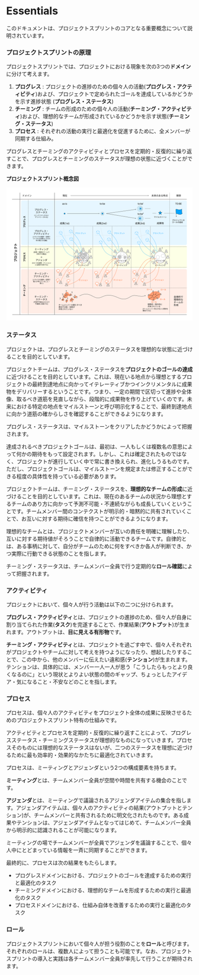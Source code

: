 # Essentials

このドキュメントは、プロジェクトスプリントのコアとなる重要概念について説明されています。

### プロジェクトスプリントの原理

プロジェクトスプリントでは、プロジェクトにおける現象を次の3つの**ドメイン**に分けて考えます。

1. **プログレス** : プロジェクトの進捗のための個々人の活動(**プログレス・アクティビティ**)および、プロジェクトで定められたゴールを達成しているかどうかを示す進捗状態 (**プログレス・ステータス**)
2. **チーミング** : チームの形成のための個々人の活動(**チーミング・アクティビティ**)および、理想的なチームが形成されているかどうかを示す状態(**チーミング・ステータス**)
3. **プロセス** : それぞれの活動の実行と最適化を促進するために、全メンバーが同期する仕組み。

プログレスとチーミングのアクティビティとプロセスを定期的・反復的に繰り返すことで、プログレスとチーミングのステータスが理想の状態に近づくことができます。

**プロジェクトスプリント概念図**

![プロジェクトスプリント概念図](../images/essentials.png)

### ステータス

プロジェクトは、プログレスとチーミングのステータスを理想的な状態に近づけることを目的としています。

プロジェクトチームは、プログレス・ステータスを**プロジェクトのゴールの達成**に近づけることを目的としています。これは、現在いる地点から理想とするプロジェクトの最終到達地点に向かってイテレーティブかつインクリメンタルに成果物をデリバリーするということです。つまり、一定の期間で区切って進捗や全体像、取るべき道筋を見直しながら、段階的に成果物を作り上げていくのです。未来における特定の地点をマイルストーンと呼び明示化することで、最終到達地点に向かう道筋の確からしさを確認することができるようになります。

プログレス・ステータスは、マイルストーンをクリアしたかどうかによって把握されます。

達成されるべきプロジェクトゴールは、最初は、一人もしくは複数名の意思によって何かの期待をもって設定されます。しかし、これは確定されたものではなく、プロジェクトが進行していく中で常に書き換えられ、進化しうるものです。ただし、プロジェクトゴールは、マイルストーンを規定または修正することができる程度の具体性を持っている必要があります。

プロジェクトチームは、チーミング・ステータスを、**理想的なチームの形成**に近づけることを目的としています。これは、現在のあるチームの状況から理想とするチームのあり方に向かって予測不可能・不連続ながらも成長していくということです。チームメンバー間のコンテクストが明示的・暗黙的に共有されていくことで、お互いに対する期待に確信を持つことができるようになります。

理想的なチームとは、プロジェクトメンバーが互いの責任を明確に理解したり、互いに対する期待値がそろうことで自律的に活動できるチームです。自律的とは、ある事柄に対して、自分がチームのために何をすべきか各人が判断でき、かつ実際に行動できる状態のことを指します。

チーミング・ステータスは、チームメンバー全員で行う定期的な**ロール確認**によって把握されます。

### アクティビティ

プロジェクトにおいて、個々人が行う活動は以下の二つに分けられます。

**プログレス・アクティビティ**とは、プロジェクトの進捗のため、個々人が自身に割り当てられた作業(**タスク**)を完遂することで、作業結果(**アウトプット**)が生まれます。アウトプットは、**目に見える有形物**です。

**チーミング・アクティビティ**とは、プロジェクトを過ごす中で、個々人それぞれがプロジェクトやチームに対して考えを持つようになったり、想起したりすることで、この中から、他のメンバーに伝えたい違和感(**テンション**)が生まれます。テンションは、具体的には、メンバー一人一人が思う「こうしたらもっとより良くなるのに」という現状とよりよい状態の間のギャップ、ちょっとしたアイデア・気になること・不安などのことを指します。

### プロセス

プロセスは、個々人のアクティビティをプロジェクト全体の成果に反映させるためのプロジェクトスプリント特有の仕組みです。

アクティビティとプロセスを定期的・反復的に繰り返すことによって、プログレスステータス・チーミングステータスが理想的なものになっていきます。プロセスそのものには理想的なステータスはないが、二つのステータスを理想に近づけるために最も効率的・効果的なかたちに最適化されていきます。

プロセスは、ミーティングとアジェンダという2つの構成要素を持ちます。

**ミーティング**とは、チームメンバー全員が空間や時間を共有する機会のことです。

**アジェンダ**とは、ミーティングで議論されるアジェンダアイテムの集合を指します。アジェンダアイテムは、個々人のアクティビティの結果(アウトプットとテンション)が、チームメンバーと共有されるために明文化されたものです。ある成果やテンションは、アジェンダアイテムとなってはじめて、チームメンバー全員から明示的に認識されることが可能になります。

ミーティングの場でチームメンバーが全員でアジェンダを議論することで、個々人中にとどまっている情報を一斉に同期することができます。

最終的に、プロセスは次の結果をもたらします。

* プログレスドメインにおける、プロジェクトのゴールを達成するための実行と最適化のタスク
* チーミングドメインにおける、理想的なチームを形成するための実行と最適化のタスク
* プロセスドメインにおける、仕組み自体を改善するための実行と最適化のタスク

### ロール

プロジェクトスプリントにおいて個々人が担う役割のことを**ロール**と呼びます。それぞれのロールは、複数人によって担うことも可能です。なお、プロジェクトスプリントの導入と実践は各チームメンバー全員が率先して行うことが期待されます。
